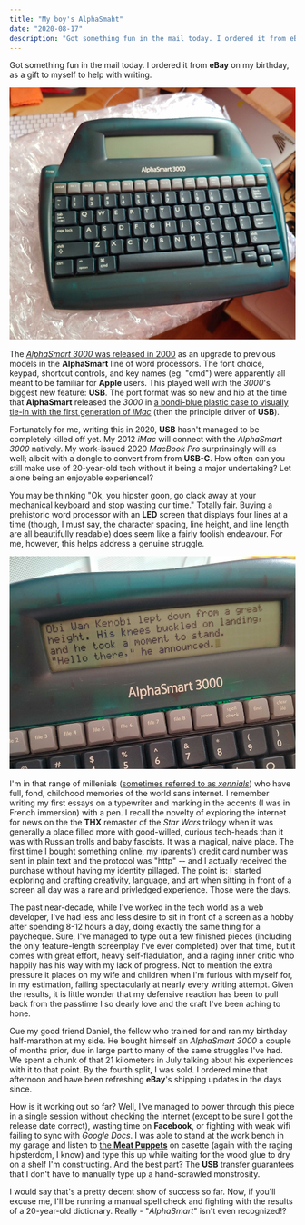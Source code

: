 ```yaml
---
title: "My boy's AlphaSmaht"
date: "2020-08-17"
description: "Got something fun in the mail today. I ordered it from eBay on my birthday, as a gift to myself to help with writing."
---
```


Got something fun in the mail today. I ordered it from **eBay** on my birthday, as a gift to myself to help with writing. 

![AlphaSmart 3000 keyboard fresh out of the bubble wrap](./alphasmart-3000-unbox.jpg)

The [_AlphaSmart 3000_ was released in 2000](https://en.wikipedia.org/wiki/AlphaSmart#AlphaSmart_3000) as an upgrade to previous models in the **AlphaSmart** line of word processors. The font choice, keypad, shortcut controls, and key names (eg. "cmd") were apparently all meant to be familiar for **Apple** users. This played well with the _3000_'s biggest new feature: **USB**. The port format was so new and hip at the time that **AlphaSmart** released the _3000_ in [a bondi-blue plastic case to visually tie-in with the first generation of _iMac_](https://en.wikipedia.org/wiki/IMac_G3) (then the principle driver of **USB**).

Fortunately for me, writing this in 2020, **USB** hasn't managed to be completely killed off yet. My 2012 _iMac_ will connect with the _AlphaSmart 3000_ natively. My work-issued 2020 _MacBook Pro_ surprinsingly will as well; albeit with a dongle to convert from from **USB-C**. How often can you still make use of 20-year-old tech without it being a major undertaking? Let alone being an enjoyable experience!?

You may be thinking "Ok, you hipster goon, go clack away at your mechanical keyboard and stop wasting our time." Totally fair. Buying a prehistoric word processor with an **LED** screen that displays four lines at a time (though, I must say, the character spacing, line height, and line length are all beautifully readable) does seem like a fairly foolish endeavour. For me, however, this helps address a genuine struggle.

![A short story about Obi Wan saying "hello there" displayed on the AlphaSmart's LCD screen](./alphasmart-3000-obi-wan.jpg)

I'm in that range of millenials ([sometimes referred to as _xennials_](https://www.mentalfloss.com/article/502250/how-tell-if-youre-xennial)) who have full, fond, childhood memories of the world sans internet. I remember writing my first essays on a typewriter and marking in the accents (I was in French immersion) with a pen. I recall the novelty of exploring the internet for news on the the **THX** remaster of the _Star Wars_ trilogy when it was generally a place filled more with good-willed, curious tech-heads than it was with Russian trolls and baby fascists. It was a magical, naive place. The first time I bought something online, my (parents') credit card number was sent in plain text and the protocol was "http" -- and I actually received the purchase without having my identity pillaged. The point is: I started exploring and crafting creativity, language, and art when sitting in front of a screen all day was a rare and privledged experience. Those were the days.

The past near-decade, while I've worked in the tech world as a web developer, I've had less and less desire to sit in front of a screen as a hobby after spending 8-12 hours a day, doing exactly the same thing for a paycheque. Sure, I've managed to type out a few finished pieces (including the only feature-length screenplay I've ever completed) over that time, but it comes with great effort, heavy self-fladulation, and a raging inner critic who happily has his way with my lack of progress. Not to mention the extra pressure it places on my wife and children when I'm furious with myself for, in my estimation, failing spectacularly at nearly every writing attempt. Given the results, it is little wonder that my defensive reaction has been to pull back from the passtime I so dearly love and the craft I've been aching to hone.

Cue my good friend Daniel, the fellow who trained for and ran my birthday half-marathon at my side. He bought himself an _AlphaSmart 3000_ a couple of months prior, due in large part to many of the same struggles I've had. We spent a chunk of that 21 kilometers in July talking about his experiences with it to that point. By the fourth split, I was sold. I ordered mine that afternoon and have been refreshing **eBay**'s shipping updates in the days since. 

How is it working out so far? Well, I've managed to power through this piece in a single session without checking the internet (except to be sure I got the release date correct), wasting time on **Facebook**, or fighting with weak wifi failing to sync with _Google Docs_. I was able to stand at the work bench in my garage and listen to [the **Meat Puppets**](https://www.allmusic.com/album/meat-puppets-ii-mw0000193623) on casette (again with the raging hipsterdom, I know) and type this up while waiting for the wood glue to dry on a shelf I'm constructing. And the best part? The **USB** transfer guarantees that I don't have to manually type up a hand-scrawled monstrosity. 

I would say that's a pretty decent show of success so far. Now, if you'll excuse me, I'll be running a manual spell check and fighting with the results of a 20-year-old dictionary. Really - "_AlphaSmart_" isn't even recognized!?